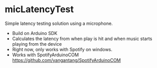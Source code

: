# micLatencyTest
Simple latency testing solution using a microphone.

- Build on Arduino SDK
- Calculates the latency from when play is hit and when music starts playing from the device
- Right now, only works with Spotify on windows.
- Works with SpotifyArduinoCOM https://github.com/yangantang/SpotifyArduinoCOM
